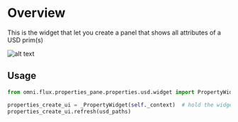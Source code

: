 # Overview

This is the widget that let you create a panel that shows all attributes of a USD prim(s)

![alt text](../data/images/preview.png)

## Usage

```python
from omni.flux.properties_pane.properties.usd.widget import PropertyWidget as _PropertyWidget

properties_create_ui = _PropertyWidget(self._context)  # hold the widget in a variable or it will crash
properties_create_ui.refresh(usd_paths)
```

